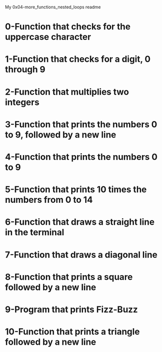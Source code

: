 My 0x04-more_functions_nested_loops readme
# 0-Function that checks for the uppercase character
# 1-Function that checks for a digit, 0 through 9
# 2-Function that multiplies two integers
# 3-Function that prints the numbers 0 to 9, followed by a new line
# 4-Function that prints the numbers 0 to 9
# 5-Function that prints 10 times the numbers from 0 to 14
# 6-Function that draws a straight line in the terminal
# 7-Function that draws a diagonal line
# 8-Function that prints a square followed by a new line
# 9-Program that prints Fizz-Buzz
# 10-Function that prints a triangle followed by a new line
